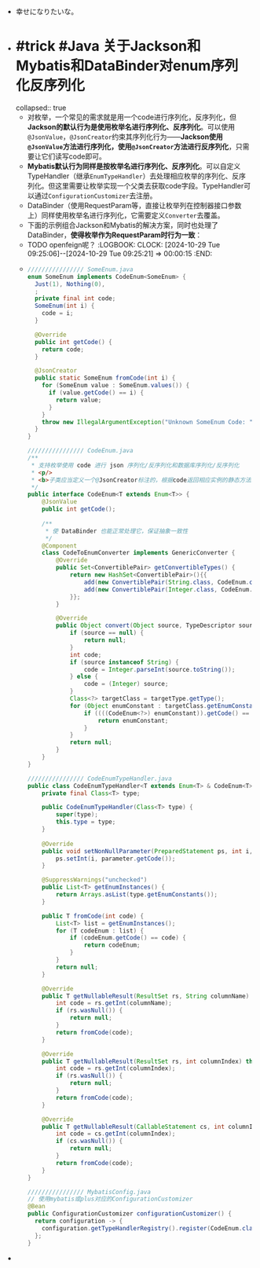 - 幸せになりたいな。
- # #trick #Java 关于Jackson和Mybatis和DataBinder对enum序列化反序列化
  collapsed:: true
	- 对枚举，一个常见的需求就是用一个code进行序列化，反序列化，但**Jackson的默认行为是使用枚举名进行序列化、反序列化**。可以使用`@JsonValue`，`@JsonCreator`约束其序列化行为——**Jackson使用`@JsonValue`方法进行序列化，使用`@JsonCreator`方法进行反序列化**，只需要让它们读写code即可。
	- **Mybatis默认行为同样是按枚举名进行序列化、反序列化**。可以自定义TypeHandler（继承`EnumTypeHandler`）去处理相应枚举的序列化、反序列化。但这里需要让枚举实现一个父类去获取code字段。TypeHandler可以通过`ConfigurationCustomizer`去注册。
	- DataBinder（使用RequestParam等，直接让枚举列在控制器接口参数上）同样使用枚举名进行序列化，它需要定义`Converter`去覆盖。
	- 下面的示例组合Jackson和Mybatis的解决方案，同时也处理了DataBinder，**使得枚举作为RequestParam时行为一致**：
	- TODO openfeign呢？
	  :LOGBOOK:
	  CLOCK: [2024-10-29 Tue 09:25:06]--[2024-10-29 Tue 09:25:21] =>  00:00:15
	  :END:
	- ```java
	  //////////////// SomeEnum.java
	  enum SomeEnum implements CodeEnum<SomeEnum> {
	    Just(1), Nothing(0),
	    ;
	    private final int code;
	    SomeEnum(int i) {
	      code = i;
	    }
	  
	    @Override
	    public int getCode() {
	      return code;
	    }
	  
	    @JsonCreator
	    public static SomeEnum fromCode(int i) {
	      for (SomeEnum value : SomeEnum.values()) {
	        if (value.getCode() == i) {
	          return value;
	        }
	      }
	      throw new IllegalArgumentException("Unknown SomeEnum Code: " + i);
	    }
	  }
	  
	  //////////////// CodeEnum.java
	  /**
	   * 支持枚举使用 code 进行 json 序列化/反序列化和数据库序列化/反序列化
	   * <p/>
	   * <b>子类应当定义一个@JsonCreator标注的，根据code返回相应实例的静态方法以实现json的反序列化！</b>
	   */
	  public interface CodeEnum<T extends Enum<T>> {
	      @JsonValue
	      public int getCode();
	    
	      /**
	       * 使 DataBinder 也能正常处理它，保证抽象一致性
	       */
	      @Component
	      class CodeToEnumConverter implements GenericConverter {
	          @Override
	          public Set<ConvertiblePair> getConvertibleTypes() {
	              return new HashSet<ConvertiblePair>(){{
	                  add(new ConvertiblePair(String.class, CodeEnum.class));
	                  add(new ConvertiblePair(Integer.class, CodeEnum.class));
	              }};
	          }
	  
	          @Override
	          public Object convert(Object source, TypeDescriptor sourceType, TypeDescriptor targetType) {
	              if (source == null) {
	                  return null;
	              }
	              int code;
	              if (source instanceof String) {
	                  code = Integer.parseInt(source.toString());
	              } else {
	                  code = (Integer) source;
	              }
	              Class<?> targetClass = targetType.getType();
	              for (Object enumConstant : targetClass.getEnumConstants()) {
	                  if ((((CodeEnum<?>) enumConstant)).getCode() == code) {
	                      return enumConstant;
	                  }
	              }
	              return null;
	          }
	      }
	  }
	  
	  //////////////// CodeEnumTypeHandler.java
	  public class CodeEnumTypeHandler<T extends Enum<T> & CodeEnum<T>> extends EnumTypeHandler<T> {
	      private final Class<T> type;
	  
	      public CodeEnumTypeHandler(Class<T> type) {
	          super(type);
	          this.type = type;
	      }
	      
	      @Override
	      public void setNonNullParameter(PreparedStatement ps, int i, T parameter, JdbcType jdbcType) throws SQLException {
	          ps.setInt(i, parameter.getCode());
	      }
	  
	      @SuppressWarnings("unchecked")
	      public List<T> getEnumInstances() {
	          return Arrays.asList(type.getEnumConstants());
	      }
	  
	      public T fromCode(int code) {
	          List<T> list = getEnumInstances();
	          for (T codeEnum : list) {
	              if (codeEnum.getCode() == code) {
	                  return codeEnum;
	              }
	          }
	          return null;
	      }
	  
	      @Override
	      public T getNullableResult(ResultSet rs, String columnName) throws SQLException {
	          int code = rs.getInt(columnName);
	          if (rs.wasNull()) {
	              return null;
	          }
	          return fromCode(code);
	      }
	  
	      @Override
	      public T getNullableResult(ResultSet rs, int columnIndex) throws SQLException {
	          int code = rs.getInt(columnIndex);
	          if (rs.wasNull()) {
	              return null;
	          }
	          return fromCode(code);
	      }
	  
	      @Override
	      public T getNullableResult(CallableStatement cs, int columnIndex) throws SQLException {
	          int code = cs.getInt(columnIndex);
	          if (cs.wasNull()) {
	              return null;
	          }
	          return fromCode(code);
	      }
	  }
	  
	  //////////////// MybatisConfig.java
	  // 使用mybatis或plus对应的ConfigurationCustomizer
	  @Bean
	  public ConfigurationCustomizer configurationCustomizer() {
	    return configuration -> {
	      configuration.getTypeHandlerRegistry().register(CodeEnum.class, CodeEnumTypeHandler.class);
	    };
	  }
	  ```
-